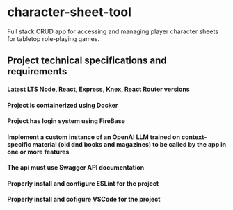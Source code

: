 # character-sheet-tool

Full stack CRUD app for accessing and managing player character sheets for tabletop role-playing games.

## Project technical specifications and requirements

#### Latest LTS Node, React, Express, Knex, React Router versions

#### Project is containerized using Docker

#### Project has login system using FireBase

#### Implement a custom instance of an OpenAI LLM trained on context-specific material (old dnd books and magazines) to be called by the app in one or more features

#### The api must use Swagger API documentation

#### Properly install and configure ESLint for the project

#### Properly install and cofigure VSCode for the project
